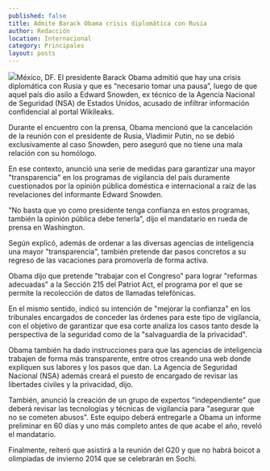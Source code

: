 ```yaml
---
published: false
title: Admite Barack Obama crisis diplomática con Rusia
author: Redacción
location: Internacional
category: Principales
layout: posts
---
```


![](http://i.imgur.com/w4Q2EVEm.jpg)México, DF. El presidente Barack Obama admitió que hay una crisis diplomática con Rusia y que es “necesario tomar una pausa”, luego de que aquel país dio asilo a Edward Snowden, ex técnico de la Agencia Nacional de Seguridad (NSA) de Estados Unidos, acusado de infiltrar información confidencial al portal Wikileaks.

Durante el encuentro con la prensa, Obama mencionó que la cancelación de la reunión con el presidente de Rusia, Vladimir Putin, no se debió exclusivamente al caso Snowden, pero aseguró que no tiene una mala relación con su homólogo.

En ese contexto, anunció una serie de medidas para garantizar una mayor "transparencia" en los programas de vigilancia del país duramente cuestionados por la opinión pública doméstica e internacional a raíz de las revelaciones del informante Edward Snowden.

"No basta que yo como presidente tenga confianza en estos programas, también la opinión pública debe tenerla", dijo el mandatario en rueda de prensa en Washington.

Según explicó, además de ordenar a las diversas agencias de inteligencia una mayor "transparencia", también pretende dar pasos concretos a su regreso de las vacaciones para promoverla de forma activa.

Obama dijo que pretende "trabajar con el Congreso" para lograr "reformas adecuadas" a la Sección 215 del Patriot Act, el programa por el que se permite la recolección de datos de llamadas telefónicas.

En el mismo sentido, indicó su intención de "mejorar la confianza" en los tribunales encargados de conceder las órdenes para este tipo de vigilancia, con el objetivo de garantizar que esa corte analiza los casos tanto desde la perspectiva de la seguridad como de la "salvaguardia de la privacidad".

Obama también ha dado instrucciones para que las agencias de inteligencia trabajen de forma más transparente, entre otros creando una web donde expliquen sus labores y los pasos que dan. La Agencia de Seguridad Nacional (NSA) además creará el puesto de encargado de revisar las libertades civiles y la privacidad, dijo.

También, anunció la creación de un grupo de expertos "independiente" que deberá revisar las tecnologías y técnicas de vigilancia para "asegurar que no se cometen abusos". Este equipo deberá entregarle a Obama un informe preliminar en 60 días y uno más completo antes de que acabe el año, reveló el mandatario.

Finalmente, reiteró que asistirá a la reunión del G20 y que no habrá boicot a olimpiadas de invierno 2014 que se celebrarán en Sochi.
